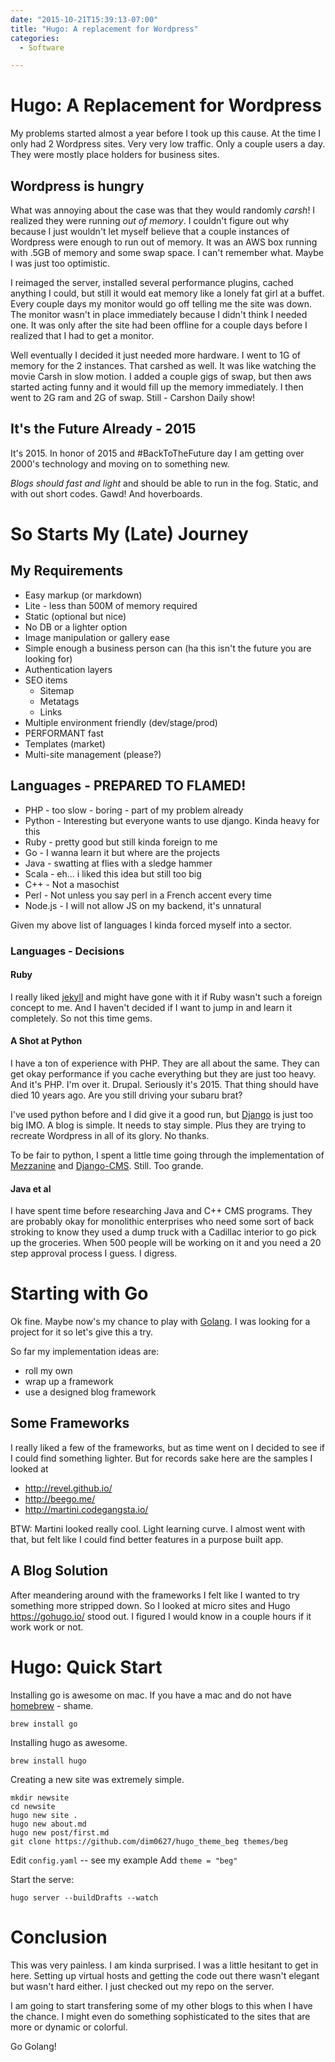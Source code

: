 ```yaml
---
date: "2015-10-21T15:39:13-07:00"
title: "Hugo: A replacement for Wordpress"
categories:
  - Software

---
```



# Hugo: A Replacement for Wordpress

My problems started almost a year before I took up this cause. At the time I only had 2 Wordpress sites. Very very low traffic.  Only a couple users a day.  They were mostly place holders for business sites.  

## Wordpress is hungry

What was annoying about the case was that they would randomly _carsh_! I realized they were running _out of memory_. I couldn't figure out why because I just wouldn't let myself believe that a couple instances of Wordpress were enough to run out of memory. It was an AWS box running with .5GB of memory and some swap space. I can't remember what. Maybe I was just too optimistic. 


I reimaged the server, installed several performance plugins, cached anything I could, but still it would eat memory like a lonely fat girl at a buffet. Every couple days my monitor would go off telling me the site was down. The monitor wasn't in place immediately because I didn't think I needed one. It was only after the site had been offline for a couple days before I realized that I had to get a monitor. 


Well eventually I decided it just needed more hardware. I went to 1G of memory for the 2 instances. That carshed as well. It was like watching the movie Carsh in slow motion. I added a couple gigs of swap, but then aws started acting funny and it would fill up the memory immediately. I then went to 2G ram and 2G of swap. Still - Carshon Daily show! 

## It's the Future Already - 2015

It's 2015. In honor of 2015 and #BackToTheFuture day I am getting over 2000's technology and moving on to something new. 

_Blogs should fast and light_ and should be able to run in the fog. Static, and with out short codes. Gawd! And hoverboards. 


# So Starts My (Late) Journey


## My Requirements

- Easy markup (or markdown) 
- Lite - less than 500M of memory required 
- Static (optional but nice)
- No DB or a lighter option
- Image manipulation or gallery ease
- Simple enough a business person can (ha this isn't the future you are looking for)
- Authentication layers 
- SEO items
    - Sitemap
    - Metatags
    - Links
- Multiple environment friendly (dev/stage/prod)
- PERFORMANT fast
- Templates (market)
- Multi-site management (please?)

## Languages - PREPARED TO FLAMED! 

- PHP - too slow - boring - part of my problem already 
- Python - Interesting but everyone wants to use django. Kinda heavy for this
- Ruby - pretty good but still kinda foreign to me
- Go - I wanna learn it but where are the projects 
- Java - swatting at flies with a sledge hammer
- Scala - eh... i liked this idea but still too big 
- C++ - Not a masochist
- Perl - Not unless you say perl in a French accent every time 
- Node.js - I will not allow JS on my backend, it's unnatural 


Given my above list of languages I kinda forced myself into a sector.  

### Languages - Decisions 

#### Ruby

I really liked [jekyll](http://jekyllrb.com/docs/home/) and might have gone with it if Ruby wasn't such a foreign concept to me. And I haven't decided if I want to jump in and learn it completely. So not this time gems. 

#### A Shot at Python

I have a ton of experience with PHP. They are all about the same. They can get okay performance if you cache everything but they are just too heavy. And it's PHP. I'm over it. Drupal. Seriously it's 2015. That thing should have died 10 years ago.  Are you still driving your subaru brat? 

I've used python before and I did give it a good run, but [Django](https://www.djangoproject.com/) is just too big IMO. A blog is simple. It needs to stay simple. Plus they are trying to recreate Wordpress in all of its glory. No thanks. 

To be fair to python, I spent a little time going through the implementation of [Mezzanine](http://mezzanine.jupo.org/) and [Django-CMS](http://www.django-cms.org/en/).  Still. Too grande. 

#### Java et al

I have spent time before researching Java and C++ CMS programs. They are probably okay for monolithic enterprises who need some sort of back stroking to know they used a dump truck with a Cadillac interior to go pick up the groceries.  When 500 people will be working on it and you need a 20 step approval process I guess. I digress. 

# Starting with Go

Ok fine. Maybe now's my chance to play with [Golang](https://golang.org/). I was looking for a project for it so let's give this a try. 

So far my implementation ideas are:
- roll my own
- wrap up a framework 
- use a designed blog framework 


## Some Frameworks

I really liked a few of the frameworks, but as time went on I decided to see if I could find something lighter. But for records sake here are the samples I looked at 

- http://revel.github.io/
- http://beego.me/
- http://martini.codegangsta.io/ 

BTW: Martini looked really cool. Light learning curve. I almost went with that, but felt like I could find better features in a purpose built app. 

## A Blog Solution

After meandering around with the frameworks I felt like I wanted to try something more stripped down. So I looked at micro sites and Hugo https://gohugo.io/ stood out.  I figured I would know in a couple hours if it work work or not.  


# Hugo: Quick Start

Installing go is awesome on mac. If you have a mac and do not have [homebrew](http://brew.sh/) - shame. 

    brew install go 
    
Installing hugo as awesome. 

    brew install hugo 
    
Creating a new site was extremely simple. 

    mkdir newsite
    cd newsite
    hugo new site . 
    hugo new about.md
    hugo new post/first.md
    git clone https://github.com/dim0627/hugo_theme_beg themes/beg
    
Edit `config.yaml` -- see my example 
Add `theme = "beg"` 

Start the serve:

    hugo server --buildDrafts --watch

# Conclusion

This was very painless. I am kinda surprised. I was a little hesitant to get in here. Setting up virtual hosts and getting the code out there wasn't elegant but wasn't hard either. I just checked out my repo on the server. 

I am going to start transfering some of my other blogs to this when I have the chance. I might even do something sophisticated to the sites that are more or dynamic or colorful. 

Go Golang! 
    